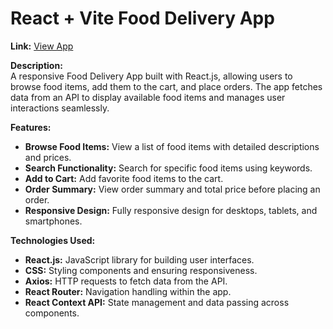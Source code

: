 # React + Vite Food Delivery App      
                                                                                                                      
**Link:** [View App](https://main--fooddel123.netlify.app/)   
 
**Description:**  
A responsive Food Delivery App built with React.js, allowing users to browse food items, add them to the cart, and place orders. The app fetches data from an API to display available food items and manages user interactions seamlessly.

**Features:**
- **Browse Food Items:** View a list of food items with detailed descriptions and prices.
- **Search Functionality:** Search for specific food items using keywords.
- **Add to Cart:** Add favorite food items to the cart.
- **Order Summary:** View order summary and total price before placing an order.
- **Responsive Design:** Fully responsive design for desktops, tablets, and smartphones.

**Technologies Used:**
- **React.js:** JavaScript library for building user interfaces.
- **CSS:** Styling components and ensuring responsiveness.
- **Axios:** HTTP requests to fetch data from the API.
- **React Router:** Navigation handling within the app.
- **React Context API:** State management and data passing across components.   
